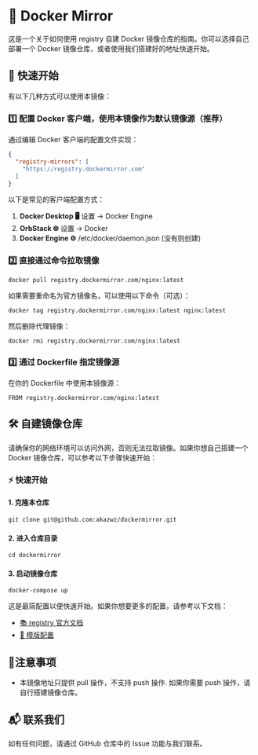 # 🚀 Docker Mirror

这是一个关于如何使用 registry 自建 Docker 镜像仓库的指南。你可以选择自己部署一个 Docker 镜像仓库，或者使用我们搭建好的地址快速开始。

## 🌟 快速开始

有以下几种方式可以使用本镜像：

### 1️⃣ 配置 Docker 客户端，使用本镜像作为默认镜像源（推荐）

通过编辑 Docker 客户端的配置文件实现：

```json
{
  "registry-mirrors": [
    "https://registry.dockermirror.com"
  ]
}
```

以下是常见的客户端配置方式：

1. **Docker Desktop 🖥️** 设置 -> Docker Engine
2. **OrbStack 🌐** 设置 -> Docker
3. **Docker Engine ⚙️** /etc/docker/daemon.json (没有则创建)

### 2️⃣ 直接通过命令拉取镜像

```shell
docker pull registry.dockermirror.com/nginx:latest
```

如果需要重命名为官方镜像名，可以使用以下命令（可选）：

```shell
docker tag registry.dockermirror.com/nginx:latest nginx:latest
```

然后删除代理镜像：

```shell
docker rmi registry.dockermirror.com/nginx:latest
```

### 3️⃣ 通过 Dockerfile 指定镜像源

在你的 Dockerfile 中使用本镜像源：

```shell
FROM registry.dockermirror.com/nginx:latest
```

## 🛠️ 自建镜像仓库

请确保你的网络环境可以访问外网，否则无法拉取镜像。如果你想自己搭建一个 Docker 镜像仓库，可以参考以下步骤快速开始：

### ⚡️ 快速开始

#### 1. 克隆本仓库

```shell
git clone git@github.com:akazwz/dockermirror.git
```

#### 2. 进入仓库目录

```shell
cd dockermirror
```

#### 3. 启动镜像仓库

```shell
docker-compose up
```

这是最简配置以便快速开始。如果你想要更多的配置，请参考以下文档：

- [📚 registry 官方文档](https://docs.docker.com/registry/)
- [📝 模版配置](https://github.com/akazwz/dockermirror)

## 📝注意事项

- 本镜像地址只提供 pull 操作，不支持 push 操作. 如果你需要 push 操作，请自行搭建镜像仓库。

## 📬 联系我们

如有任何问题，请通过 GitHub 仓库中的 Issue 功能与我们联系。